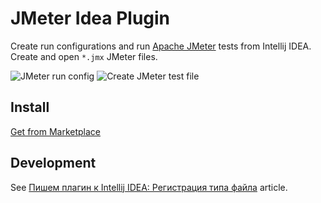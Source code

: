 # JMeter Idea Plugin
Create run configurations and run [Apache JMeter](https://jmeter.apache.org/) tests from Intellij IDEA.
Create and open `*.jmx` JMeter files.

![JMeter run config](https://plugins.jetbrains.com/files/7013/screenshot_13597.png)
![Create JMeter test file](https://plugins.jetbrains.com/files/7013/screenshot_13979.png)

## Install
[Get from Marketplace](https://plugins.jetbrains.com/plugin/7013-jmeter-plugin)

## Development
See [Пишем плагин к Intellij IDEA: Регистрация типа файла](https://habr.com/ru/post/149100/) article.
